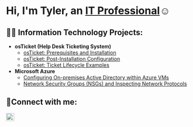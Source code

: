 <h1>Hi, I'm Tyler, an <a href="https://www.linkedin.com/in/tyler-elliot-088355240/">IT Professional</a>☺</h1>

<h2>👨‍💻 Information Technology Projects:</h2>

- <b>osTicket (Help Desk Ticketing System)</b>
  - [osTicket: Prerequisites and Installation](https://github.com/Tyler-Elliot/osticket-prereqs)
  - [osTicket: Post-Installation Configuration](https://github.com/Tyler-Elliot/post-install-configuration)
  - [osTicket: Ticket Lifecycle Examples](https://github.com/Tyler-Elliot/ticket-lifecycle)
- <b>Microsoft Azure</b>
  - [Configuring On-premises Active Directory within Azure VMs](https://github.com/joshmadakorcc/configure-ad)
  - [Network Security Groups (NSGs) and Inspecting Network Protocols](https://github.com/joshmadakorcc/azure-network-protocols)

<h2>🤳Connect with me:</h2>


[<img align="left" alt="Josh | LinkedIn" width="22px" src="https://cdn.jsdelivr.net/npm/simple-icons@v3/icons/linkedin.svg" />][linkedin]



[linkedin]: https://www.linkedin.com/in/tyler-elliot-088355240/
